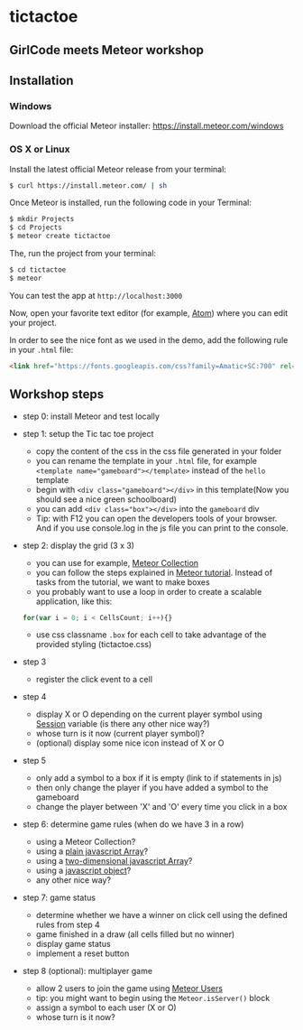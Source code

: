 # tictactoe
## GirlCode meets Meteor workshop

## Installation
### Windows
Download the official Meteor installer: https://install.meteor.com/windows

### OS X or Linux
Install the latest official Meteor release from your terminal:
``` sh
$ curl https://install.meteor.com/ | sh
```

Once Meteor is installed, run the following code in your Terminal:
```sh
$ mkdir Projects
$ cd Projects
$ meteor create tictactoe
```

The, run the project from your terminal:
``` sh
$ cd tictactoe
$ meteor
```

You can test the app at `http://localhost:3000`

Now, open your favorite text editor (for example, [Atom](https://atom.io/)) where you can edit your project.

In order to see the nice font as we used in the demo, add the following rule in your `.html` file:
```html
<link href="https://fonts.googleapis.com/css?family=Amatic+SC:700" rel="stylesheet" type="text/css">
```

## Workshop steps
- step 0: install Meteor and test locally
- step 1: setup the Tic tac toe project
  - copy the content of the css in the css file generated in your folder
  - you can rename the template in your `.html` file, for example `<template name="gameboard"></template>` instead of the `hello` template
  - begin with `<div class="gameboard"></div>` in this template(Now you should see a nice green schoolboard)
  - you can add `<div class="box"></div>` into the `gameboard` div
  - Tip: with F12 you can open the developers tools of your browser. And if you use console.log in the js file you can print to the console.
- step 2: display the grid (3 x 3)
    - you can use for example, [Meteor Collection](http://docs.meteor.com/#/full/mongo_collection)
    - you can follow the steps explained in [Meteor tutorial](https://www.meteor.com/tutorials/blaze/templates). Instead of tasks from the tutorial, we want to make boxes
    - you probably want to use a loop in order to create a scalable application, like this:
    ```javascript
    for(var i = 0; i < CellsCount; i++){}
    ```
    - use css classname `.box` for each cell to take advantage of the provided styling (tictactoe.css)
- step 3
  - register the click event to a cell
- step 4  
  - display X or O depending on the current player symbol using [Session](http://docs.meteor.com/#/full/session) variable (is there any other nice way?)
  - whose turn is it now (current player symbol)?
  - (optional) display some nice icon instead of X or O
- step 5
  - only add a symbol to a box if it is empty (link to if statements in js)
  - then only change the player if you have added a symbol to the gameboard
  - change the player between 'X' and 'O' every time you click in a box


- step 6: determine game rules (when do we have 3 in a row)
  - using a Meteor Collection?
  - using a [plain javascript Array](https://developer.mozilla.org/en-US/docs/Web/JavaScript/Reference/Global_Objects/Array)?
  - using a [two-dimensional javascript Array](http://stackoverflow.com/questions/966225/how-can-i-create-a-two-dimensional-array-in-javascript)?
  - using a [javascript object](https://developer.mozilla.org/en-US/docs/Web/JavaScript/Reference/Operators/Object_initializer)?
  - any other nice way?
- step 7: game status
  - determine whether we have a winner on click cell using the defined rules from step 4
  - game finished in a draw (all cells filled but no winner)
  - display game status
  - implement a reset button
- step 8 (optional): multiplayer game
  - allow 2 users to join the game using [Meteor Users](http://docs.meteor.com/#/full/meteor_user)
  - tip: you might want to begin using the `Meteor.isServer()` block
  - assign a symbol to each user (X or O)
  - whose turn is it now?
